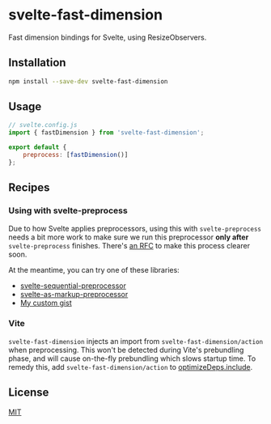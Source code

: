 # svelte-fast-dimension

Fast dimension bindings for Svelte, using ResizeObservers.

## Installation

```bash
npm install --save-dev svelte-fast-dimension
```

## Usage

```js
// svelte.config.js
import { fastDimension } from 'svelte-fast-dimension';

export default {
	preprocess: [fastDimension()]
};
```

## Recipes

### Using with svelte-preprocess

Due to how Svelte applies preprocessors, using this with `svelte-preprocess` needs a bit more work to make sure we run this preprocessor **only after** `svelte-preprocess` finishes. There's [an RFC](https://github.com/sveltejs/rfcs/pull/56) to make this process clearer soon.

At the meantime, you can try one of these libraries:

- [svelte-sequential-preprocessor](https://github.com/pchynoweth/svelte-sequential-preprocessor)
- [svelte-as-markup-preprocessor](https://github.com/firefish5000/svelte-as-markup-preprocessor)
- [My custom gist](https://gist.github.com/bluwy/5fc6f97768b7f065df4e2dbb1366db4c)

### Vite

`svelte-fast-dimension` injects an import from `svelte-fast-dimension/action` when preprocessing. This won't be detected during Vite's prebundling phase, and will cause on-the-fly prebundling which slows startup time. To remedy this, add `svelte-fast-dimension/action` to [optimizeDeps.include](https://vitejs.dev/config/#optimizedeps-include).

## License

[MIT](./LICENSE)
